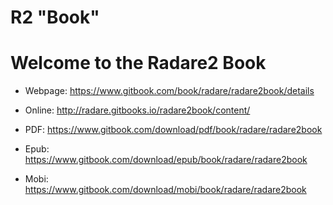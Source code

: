 # R2 "Book"

# Welcome to the Radare2 Book

* Webpage: https://www.gitbook.com/book/radare/radare2book/details


* Online: http://radare.gitbooks.io/radare2book/content/
* PDF: https://www.gitbook.com/download/pdf/book/radare/radare2book
* Epub: https://www.gitbook.com/download/epub/book/radare/radare2book
* Mobi: https://www.gitbook.com/download/mobi/book/radare/radare2book
